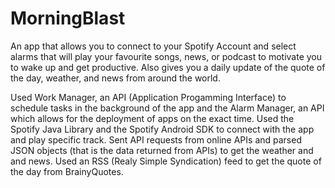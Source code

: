 # MorningBlast
An app that allows you to connect to your Spotify Account and select alarms that will play your favourite songs, news, or podcast to motivate you to wake up and get productive. Also gives you a daily update of the quote of the day, weather, and news from around the world.

Used Work Manager, an API (Application Progamming Interface) to schedule tasks in the background of the app and the Alarm Manager, an API which allows for the deployment of apps on the exact time. Used the Spotify Java Library and the Spotify Android SDK to connect with the app and play specific track. Sent API requests from online APIs and parsed JSON objects (that is the data returned from APIs) to get the weather and and news. Used an RSS (Realy Simple Syndication) feed to get the quote of the day from BrainyQuotes.
